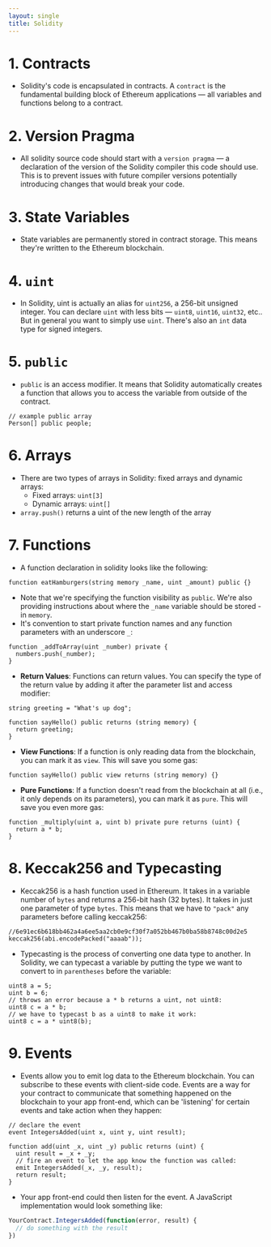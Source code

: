 ```yaml
---
layout: single
title: Solidity
---
```


# 1. Contracts
* Solidity's code is encapsulated in contracts. A `contract` is the fundamental building block of Ethereum applications — all variables and functions belong to a contract.

# 2. Version Pragma
* All solidity source code should start with a `version pragma` — a declaration of the version of the Solidity compiler this code should use. This is to prevent issues with future compiler versions potentially introducing changes that would break your code.

# 3. State Variables
* State variables are permanently stored in contract storage. This means they're written to the Ethereum blockchain.

# 4. `uint`
* In Solidity, uint is actually an alias for `uint256`, a 256-bit unsigned integer. You can declare `uint` with less bits — `uint8`, `uint16`, `uint32`, etc.. But in general you want to simply use `uint`. There's also an `int` data type for signed integers.

# 5. `public`
* `public` is an access modifier. It means that Solidity automatically creates a function that allows you to access the variable from outside of the contract.
```solidity
// example public array
Person[] public people;
```

# 6. Arrays
* There are two types of arrays in Solidity: fixed arrays and dynamic arrays:
    * Fixed arrays: `uint[3]`
    * Dynamic arrays: `uint[]`
* `array.push()` returns a uint of the new length of the array

# 7. Functions
* A function declaration in solidity looks like the following:
```solidity
function eatHamburgers(string memory _name, uint _amount) public {}
```
* Note that we're specifying the function visibility as `public`. We're also providing instructions about where the `_name` variable should be stored - in `memory`.
* It's convention to start private function names and any function parameters with an underscore `_`:
```solidity
function _addToArray(uint _number) private {
  numbers.push(_number);
}
```
* **Return Values**: Functions can return values. You can specify the type of the return value by adding it after the parameter list and access modifier:
```solidity
string greeting = "What's up dog";

function sayHello() public returns (string memory) {
  return greeting;
}
```
* **View Functions**: If a function is only reading data from the blockchain, you can mark it as `view`. This will save you some gas:
```solidity
function sayHello() public view returns (string memory) {}
```
* **Pure Functions**: If a function doesn't read from the blockchain at all (i.e., it only depends on its parameters), you can mark it as `pure`. This will save you even more gas:
```solidity
function _multiply(uint a, uint b) private pure returns (uint) {
  return a * b;
}
```

# 8. Keccak256 and Typecasting
* Keccak256 is a hash function used in Ethereum. It takes in a variable number of `bytes` and returns a 256-bit hash (32 bytes). It takes in just one parameter of type `bytes`. This means that we have to `"pack"` any parameters before calling keccak256:
```solidity
//6e91ec6b618bb462a4a6ee5aa2cb0e9cf30f7a052bb467b0ba58b8748c00d2e5
keccak256(abi.encodePacked("aaaab"));
```
* Typecasting is the process of converting one data type to another. In Solidity, we can typecast a variable by putting the type we want to convert to in `parentheses` before the variable:
```solidity
uint8 a = 5;
uint b = 6;
// throws an error because a * b returns a uint, not uint8:
uint8 c = a * b;
// we have to typecast b as a uint8 to make it work:
uint8 c = a * uint8(b);
```

# 9. Events
* Events allow you to emit log data to the Ethereum blockchain. You can subscribe to these events with client-side code. Events are a way for your contract to communicate that something happened on the blockchain to your app front-end, which can be 'listening' for certain events and take action when they happen:
```solidity
// declare the event
event IntegersAdded(uint x, uint y, uint result);

function add(uint _x, uint _y) public returns (uint) {
  uint result = _x + _y;
  // fire an event to let the app know the function was called:
  emit IntegersAdded(_x, _y, result);
  return result;
}
```
* Your app front-end could then listen for the event. A JavaScript implementation would look something like:
```javascript
YourContract.IntegersAdded(function(error, result) {
  // do something with the result
})
```
